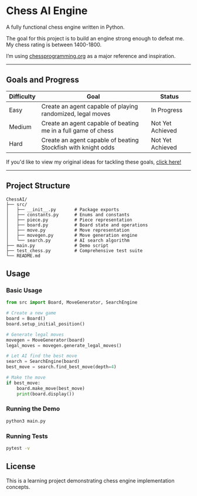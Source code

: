 # Chess AI Engine

A fully functional chess engine written in Python.  

The goal for this project is to build an engine strong enough to defeat me. My chess rating is between 1400-1800.

I’m using [chessprogramming.org](https://www.chessprogramming.org/) as a major reference and inspiration.

---

## Goals and Progress

| Difficulty | Goal | Status |
|-------------|------|--------|
| Easy | Create an agent capable of playing randomized, legal moves | In Progress |
| Medium | Create an agent capable of beating me in a full game of chess | Not Yet Achieved |
| Hard | Create an agent capable of beating Stockfish with knight odds | Not Yet Achieved |

If you'd like to view my original ideas for tackling these goals, [click here!](GOAL_NOTES.md)

---

## Project Structure

```
ChessAI/
├── src/
│   ├── __init__.py       # Package exports
│   ├── constants.py      # Enums and constants
│   ├── piece.py          # Piece representation
│   ├── board.py          # Board state and operations
│   ├── move.py           # Move representation
│   ├── movegen.py        # Move generation engine
│   └── search.py         # AI search algorithm
├── main.py               # Demo script
├── test_chess.py         # Comprehensive test suite
└── README.md
```

## Usage

### Basic Usage

```python
from src import Board, MoveGenerator, SearchEngine

# Create a new game
board = Board()
board.setup_initial_position()

# Generate legal moves
movegen = MoveGenerator(board)
legal_moves = movegen.generate_legal_moves()

# Let AI find the best move
search = SearchEngine(board)
best_move = search.find_best_move(depth=4)

# Make the move
if best_move:
    board.make_move(best_move)
    print(board.display())
```

### Running the Demo

```bash
python3 main.py
```

### Running Tests

```bash
pytest -v
```

## License

This is a learning project demonstrating chess engine implementation concepts.
